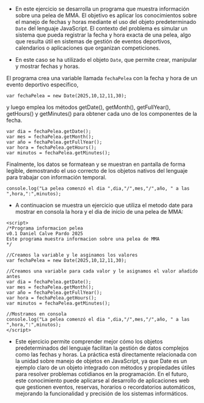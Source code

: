 - En este ejercicio se desarrolla un programa que muestra información sobre una pelea de MMA. El objetivo es aplicar los conocimientos sobre el manejo de fechas y horas mediante el uso del objeto predeterminado `Date` del lenguaje JavaScript. El contexto del problema es simular un sistema que pueda registrar la fecha y hora exacta de una pelea, algo que resulta útil en sistemas de gestión de eventos deportivos, calendarios o aplicaciones que organizan competiciones.



- En este caso se ha utilizado el objeto `Date`, que permite crear, manipular y mostrar fechas y horas.

El programa crea una variable llamada `fechaPelea` con la fecha y hora de un evento deportivo específico,

`var fechaPelea = new Date(2025,10,12,11,30); `


y luego emplea los métodos getDate(), getMonth(), getFullYear(), getHours() y getMinutes() para obtener cada uno de los componentes de la fecha.
```
var dia = fechaPelea.getDate();
var mes = fechaPelea.getMonth();
var año = fechaPelea.getFullYear();
var hora = fechaPelea.getHours();
var minutos = fechaPelea.getMinutes();
```

Finalmente, los datos se formatean y se muestran en pantalla de forma legible, demostrando el uso correcto de los objetos nativos del lenguaje para trabajar con información temporal.

`console.log("La pelea comenzó el dia ",dia,"/",mes,"/",año, " a las ",hora,":",minutos);`




- A continuacion se muestra un ejercicio que utiliza el metodo date para mostrar en consola la hora y el dia de inicio de una pelea de MMA:
``` 
<script>
/*Programa informacion pelea
v0.1 Daniel Calve Pardo 2025
Este programa muestra informacion sobre una pelea de MMA
*/

//Creamos la variable y le asginamos los valores
var fechaPelea = new Date(2025,10,12,11,30); 

//Creamos una variable para cada valor y le asignamos el valor añadido antes
var dia = fechaPelea.getDate();
var mes = fechaPelea.getMonth();
var año = fechaPelea.getFullYear();
var hora = fechaPelea.getHours();
var minutos = fechaPelea.getMinutes();

//Mostramos en consola
console.log("La pelea comenzó el dia ",dia,"/",mes,"/",año, " a las ",hora,":",minutos);
</script>
```



- Este ejercicio permite comprender mejor cómo los objetos predeterminados del lenguaje facilitan la gestión de datos complejos como las fechas y horas.
La práctica está directamente relacionada con la unidad sobre manejo de objetos en JavaScript, ya que Date es un ejemplo claro de un objeto integrado con métodos y propiedades útiles para resolver problemas cotidianos en la programación.
En el futuro, este conocimiento puede aplicarse al desarrollo de aplicaciones web que gestionen eventos, reservas, horarios o recordatorios automáticos, mejorando la funcionalidad y precisión de los sistemas informáticos.